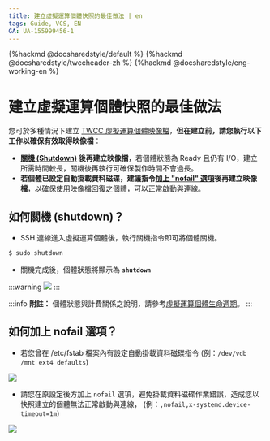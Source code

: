 ```yaml
---
title: 建立虛擬運算個體快照的最佳做法 | en
tags: Guide, VCS, EN
GA: UA-155999456-1
---
```


{%hackmd @docsharedstyle/default %}
{%hackmd @docsharedstyle/twccheader-zh %}
{%hackmd @docsharedstyle/eng-working-en %}

# 建立虛擬運算個體快照的最佳做法

您可於多種情況下建立 [TWCC 虛擬運算個體映像檔](https://man.twcc.ai/@twccdocs/r1DhqHdpN?type=view#%E6%98%A0%E5%83%8F%E6%AA%94)，**但在建立前，請您執行以下工作以確保有效取得映像檔**：

- **[關機 (Shutdown)](#如何關機-shutdown？) 後再建立映像檔**，若個體狀態為 Ready 且仍有 I/O，建立所需時間較長，關機後再執行可確保製作時間不會過長。
- **若個體已設定自動掛載資料磁碟，建議指令[加上 "nofail" 選項](#如何加上-nofail-選項？)後再建立映像檔**，以確保使用映像檔回復之個體，可以正常啟動與連線。


## 如何關機 (shutdown)？

- SSH 連線進入虛擬運算個體後，執行關機指令即可將個體關機。 

```bash
$ sudo shutdown
```

- 關機完成後，個體狀態將顯示為 **`shutdown`**

:::warning
![](https://cos.twcc.ai/SYS-MANUAL/uploads/upload_d0a1329d89f244dfca9d602ef826b0dd.png)
:::

:::info
<i class="fa fa-paperclip fa-20" aria-hidden="true"></i> **附註：** 
個體狀態與計費關係之說明，請參考[<ins>虛擬運算個體生命週期</ins>](https://www.twcc.ai/doc?page=concept-vcs-lifecycle)。
:::



## 如何加上 nofail 選項？

- 若您曾在 /etc/fstab 檔案內有設定自動掛載資料磁碟指令
(例：`/dev/vdb /mnt ext4 defaults`)

![](https://cos.twcc.ai/SYS-MANUAL/uploads/upload_856cd2fa7cd4c6d40fe452e2502aafa9.png)

- 請您在原設定後方加上 `nofail` 選項，避免掛載資料磁碟作業錯誤，造成您以快照建立的個體無法正常啟動與連線，
(例：`,nofail,x-systemd.device-timeout=1m`)

![](https://cos.twcc.ai/SYS-MANUAL/uploads/upload_95662b57c57e1a5e8a61ea55502359a8.png)